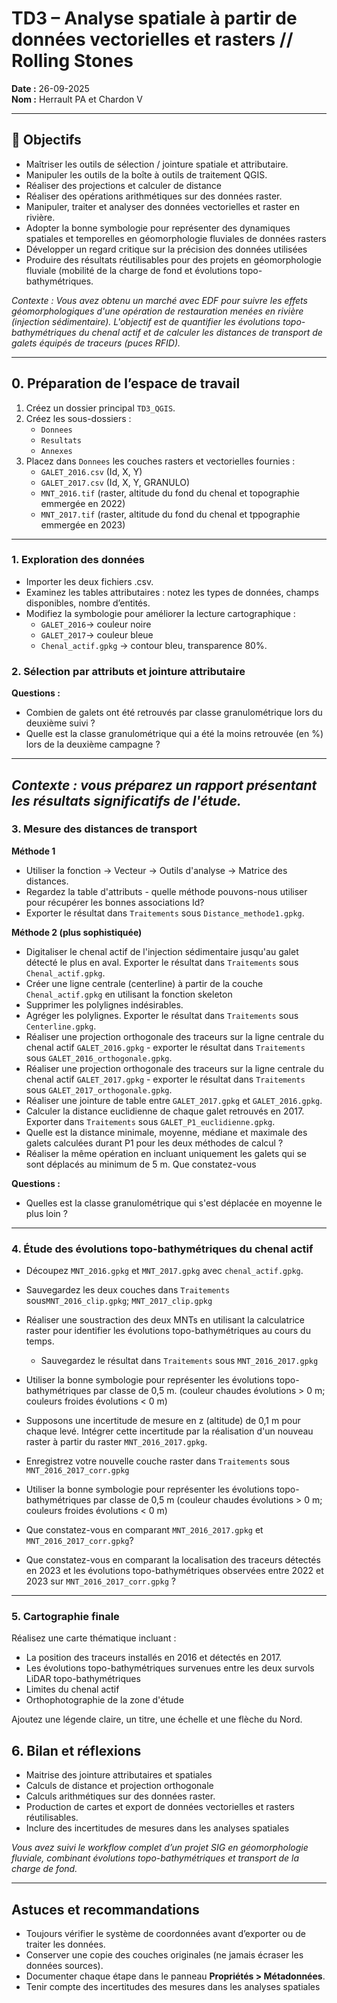 # TD3 – Analyse spatiale à partir de données vectorielles et rasters // Rolling Stones

**Date :** 26-09-2025  
**Nom :** Herrault PA et Chardon V  

---

## 🎯 Objectifs
- Maîtriser les outils de sélection / jointure spatiale et attributaire.  
- Manipuler les outils de la boîte à outils de traitement QGIS.
- Réaliser des projections et calculer de distance
- Réaliser des opérations arithmétiques sur des données raster.
- Manipuler, traiter et analyser des données vectorielles et raster en rivière.
- Adopter la bonne symbologie pour représenter des dynamiques spatiales et temporelles en géomorphologie fluviales de données rasters
- Développer un regard critique sur la précision des données utilisées  
- Produire des résultats réutilisables pour des projets en géomorphologie fluviale (mobilité de la charge de fond et évolutions topo-bathymétriques.  

*Contexte : Vous avez obtenu un marché avec EDF pour suivre les effets géomorphologiques d'une opération de restauration menées en rivière (injection sédimentaire). L'objectif est de quantifier les évolutions topo-bathymétriques du chenal actif et de calculer les distances de transport de galets équipés de traceurs (puces RFID).*  

---

## 0. Préparation de l’espace de travail
1. Créez un dossier principal `TD3_QGIS`.  
2. Créez les sous-dossiers :  
   - `Donnees`  
   - `Resultats`  
   - `Annexes`  
3. Placez dans `Donnees` les couches rasters et vectorielles fournies :  
   - `GALET_2016.csv` (Id, X, Y)
   - `GALET_2017.csv` (Id, X, Y, GRANULO) 
   - `MNT_2016.tif` (raster, altitude du fond du chenal et topographie emmergée en 2022)  
   - `MNT_2017.tif` (raster, altitude du fond du chenal et tppographie emmergée en 2023)
---

### 1. Exploration des données
- Importer les deux fichiers .csv.
- Examinez les tables attributaires : notez les types de données, champs disponibles, nombre d’entités.  
- Modifiez la symbologie pour améliorer la lecture cartographique :  
  - `GALET_2016`→ couleur noire
  - `GALET_2017`→ couleur bleue
  - `Chenal_actif.gpkg` → contour bleu, transparence 80%.  

### 2. Sélection par attributs et jointure attributaire

**Questions :**  
- Combien de galets ont été retrouvés par classe granulométrique lors du deuxième suivi ?
- Quelle est la classe granulométrique qui a été la moins retrouvée (en %) lors de la deuxième campagne ?
  
---
*Contexte : vous préparez un rapport présentant les résultats significatifs de l'étude.*  
---

### 3. Mesure des distances de transport 
**Méthode 1**
- Utiliser la fonction -> Vecteur -> Outils d'analyse -> Matrice des distances.
- Regardez la table d'attributs - quelle méthode pouvons-nous utiliser pour récupérer les bonnes associations Id? 
- Exporter le résultat dans `Traitements` sous `Distance_methode1.gpkg`.
  
**Méthode 2 (plus sophistiquée)**
- Digitaliser le chenal actif de l'injection sédimentaire jusqu'au galet détecté le plus en aval. Exporter le résultat dans `Traitements` sous `Chenal_actif.gpkg`.  
- Créer une ligne centrale (centerline) à partir de la couche `Chenal_actif.gpkg` en utilisant la fonction skeleton
- Supprimer les polylignes indésirables.
- Agréger les polylignes. Exporter le résultat dans `Traitements` sous `Centerline.gpkg`.
- Réaliser une projection orthogonale des traceurs sur la ligne centrale du chenal actif `GALET_2016.gpkg` - exporter le résultat dans `Traitements` sous `GALET_2016_orthogonale.gpkg`.
- Réaliser une projection orthogonale des traceurs sur la ligne centrale du chenal actif `GALET_2017.gpkg` - exporter le résultat dans `Traitements` sous `GALET_2017_orthogonale.gpkg`.
- Réaliser une jointure de table entre `GALET_2017.gpkg` et `GALET_2016.gpkg`.
- Calculer la distance euclidienne de chaque galet retrouvés en 2017. Exporter dans `Traitements` sous `GALET_P1_euclidienne.gpkg`.
- Quelle est la distance minimale, moyenne, médiane et maximale des galets calculées durant P1 pour les deux méthodes de calcul ?
- Réaliser la même opération en incluant uniquement les galets qui se sont déplacés au minimum de 5 m. Que constatez-vous 

**Questions :**  
- Quelles est la classe granulométrique qui s'est déplacée en moyenne le plus loin ? 
---

### 4. Étude des évolutions topo-bathymétriques du chenal actif 
- Découpez `MNT_2016.gpkg` et `MNT_2017.gpkg` avec `chenal_actif.gpkg`.  
- Sauvegardez les deux couches dans `Traitements` sous`MNT_2016_clip.gpkg`; `MNT_2017_clip.gpkg` 
- Réaliser une soustraction des deux MNTs en utilisant la calculatrice raster pour identifier les évolutions topo-bathymétriques au cours du temps.
  - Sauvegardez le résultat dans `Traitements` sous `MNT_2016_2017.gpkg`
- Utiliser la bonne symbologie pour représenter les évolutions topo-bathymétriques par classe de 0,5 m. (couleur chaudes évolutions > 0 m; couleurs froides évolutions < 0 m)
 
- Supposons une incertitude de mesure en z (altitude) de 0,1 m pour chaque levé. Intégrer cette incertitude par la réalisation d'un nouveau raster à partir du raster `MNT_2016_2017.gpkg`.
- Enregistrez votre nouvelle couche raster dans `Traitements` sous `MNT_2016_2017_corr.gpkg`
- Utiliser la bonne symbologie pour représenter les évolutions topo-bathymétriques par classe de 0,5 m (couleur chaudes évolutions > 0 m; couleurs froides évolutions < 0 m)
- Que constatez-vous en comparant `MNT_2016_2017.gpkg` et `MNT_2016_2017_corr.gpkg`?
- Que constatez-vous en comparant la localisation des traceurs détectés en 2023 et les évolutions topo-bathymétriques observées entre 2022 et 2023 sur `MNT_2016_2017_corr.gpkg` ?
     
---

### 5. Cartographie finale
Réalisez une carte thématique incluant :  
- La position des traceurs installés en 2016 et détectés en 2017.
- Les évolutions topo-bathymétriques survenues entre les deux survols LiDAR topo-bathymétriques
- Limites du chenal actif
- Orthophotographie de la zone d'étude  

Ajoutez une légende claire, un titre, une échelle et une flèche du Nord.  

## 6. Bilan et réflexions
- Maitrise des jointure attributaires et spatiales
- Calculs de distance et projection orthogonale
- Calculs arithmétiques sur des données raster.  
- Production de cartes et export de données vectorielles et rasters réutilisables.
- Inclure des incertitudes de mesures dans les analyses spatiales

*Vous avez suivi le workflow complet d’un projet SIG en géomorphologie fluviale, combinant évolutions topo-bathymétriques et transport de la charge de fond.*  

---

## Astuces et recommandations
- Toujours vérifier le système de coordonnées avant d’exporter ou de traiter les données.  
- Conserver une copie des couches originales (ne jamais écraser les données sources).  
- Documenter chaque étape dans le panneau **Propriétés > Métadonnées**.
- Tenir compte des incertitudes des mesures dans les analyses spatiales
